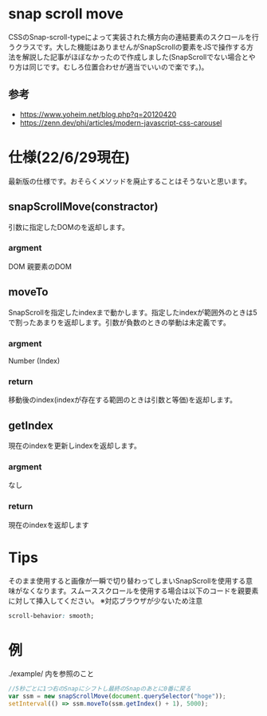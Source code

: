 # snap scroll move
CSSのSnap-scroll-typeによって実装された横方向の連結要素のスクロールを行うクラスです。大した機能はありませんがSnapScrollの要素をJSで操作する方法を解説した記事がほぼなかったので作成しました(SnapScrollでない場合とやり方は同じです。むしろ位置合わせが適当でいいので楽です。)。

## 参考
- https://www.yoheim.net/blog.php?q=20120420
- https://zenn.dev/phi/articles/modern-javascript-css-carousel

# 仕様(22/6/29現在)
最新版の仕様です。おそらくメソッドを廃止することはそうないと思います。

## snapScrollMove(constractor)
引数に指定したDOMのを返却します。
### argment
DOM 親要素のDOM

## moveTo
SnapScrollを指定したindexまで動かします。指定したindexが範囲外のときは5で割ったあまりを返却します。引数が負数のときの挙動は未定義です。
### argment
Number (Index)
### return
移動後のindex(indexが存在する範囲のときは引数と等価)を返却します。

## getIndex
現在のindexを更新しindexを返却します。
### argment
なし
### return
現在のindexを返却します

## 
# Tips
そのまま使用すると画像が一瞬で切り替わってしまいSnapScrollを使用する意味がなくなります。スムーススクロールを使用する場合は以下のコードを親要素に対して挿入してください。
※対応ブラウザが少ないため注意
```CSS:smoothScroll.css
scroll-behavior: smooth;
```


# 例
./example/ 内を参照のこと
```javascript:example.js
//5秒ごとに1つ右のSnapにシフトし最終のSnapのあとに0番に戻る
var ssm = new snapScrollMove(document.querySelector("hoge"));
setInterval(() => ssm.moveTo(ssm.getIndex() + 1), 5000);
```
